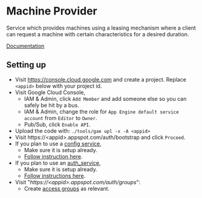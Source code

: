 # Machine Provider

Service which provides machines using a leasing mechanism where a client can
request a machine with certain characteristics for a desired duration.


[Documentation](doc)


## Setting up

*   Visit https://console.cloud.google.com and create a project. Replace
    `<appid>` below with your project id.
*   Visit Google Cloud Console,
    *   IAM & Admin, click `Add Member` and add someone else so you can safely
        be hit by a bus.
    *   IAM & Admin, change the role for `App Engine default service account`
        from `Editor` to `Owner`.
    *   Pub/Sub, click `Enable API`.
*   Upload the code with: `./tools/gae upl -x -A <appid>`
*   Visit https://\<appid\>.appspot.com/auth/bootstrap and click `Proceed`.
*   If you plan to use a [config service](../config_service),
    *   Make sure it is setup already.
    *   [Follow instruction
        here](../components/components/config/#linking-to-the-config-service).
*   If you plan to use an [auth_service](../auth_service),
    *   Make sure it is setup already.
    *   [Follow instructions
        here](../auth_service#linking-isolate-or-swarming-to-auth_service).
*   Visit "_https://\<appid\>.appspot.com/auth/groups_":
    *   Create [access groups](doc/Access-Groups.md) as relevant.
